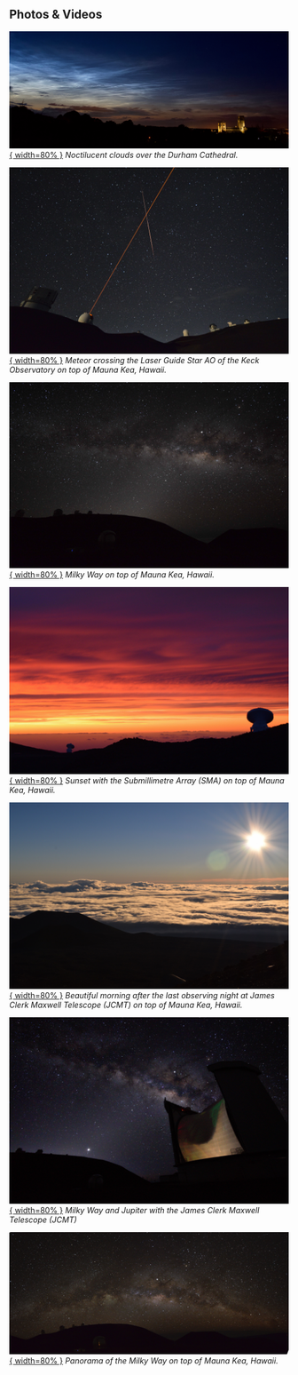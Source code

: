 ## Photos & Videos

[![](Durham_clouds.jpg){ width=80% }](Durham_clouds.jpg)
*Noctilucent clouds over the Durham Cathedral.*

[![](keck_meteor2.jpg){ width=80% }](keck_meteor.jpg)
*Meteor crossing the Laser Guide Star AO of the Keck Observatory on top of Mauna Kea, Hawaii.*

[ ![](mw2.jpg) { width=80% }](mw.JPG)
*Milky Way on top of Mauna Kea, Hawaii.*

[ ![](sunset2.jpg) { width=80% }](sunset.JPG)
*Sunset with the Submillimetre Array (SMA) on top of Mauna Kea, Hawaii.*

[ ![](sunrise2.jpg) { width=80% }](sunrise.JPG)
*Beautiful morning after the last observing night at James Clerk Maxwell Telescope (JCMT) on top of Mauna Kea, Hawaii.*

[ ![](jcmt2.jpg) { width=80% }](jcmt.jpg)
*Milky Way and Jupiter with the James Clerk Maxwell Telescope (JCMT)*

[ ![](full_mw2.jpg) { width=80% }](full_mw.tif)
*Panorama of the Milky Way on top of Mauna Kea, Hawaii.*
